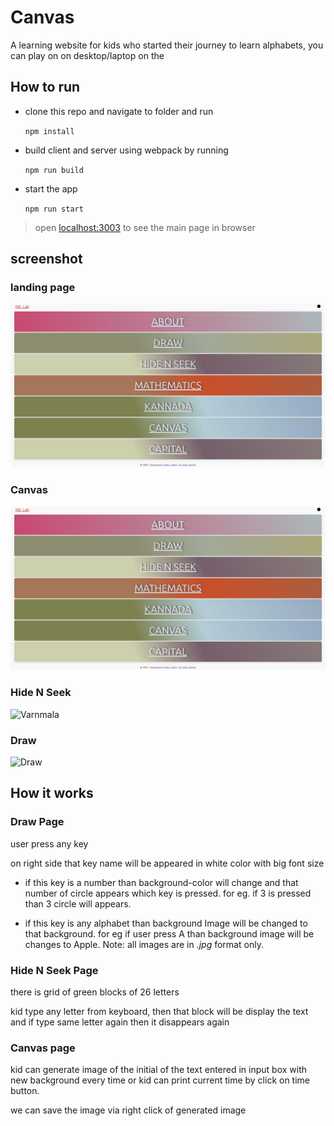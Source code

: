 # Canvas

A learning website for kids who started their journey to learn alphabets, you can play on on desktop/laptop on the


## How to run

- clone this repo and navigate to folder and run

  `npm install`

- build client and server using webpack by running

  `npm run build`

- start the app

  `npm run start`

> open [localhost:3003](http://localhost:3003) to see the main page in browser

## screenshot

### landing page

![Landing Page](https://github.com/xkeshav/canvas/blob/c7f21a1b9782b5de7a4691d022cc0e9aa7397ab6/src/assets/screenshots/Index.png)

### Canvas

![Canvas](https://github.com/xkeshav/canvas/blob/c7f21a1b9782b5de7a4691d022cc0e9aa7397ab6/src/assets/screenshots/Index.png)

### Hide N Seek

![Varnmala](https://github.com/xkeshav/canvas/blob/c7f21a1b9782b5de7a4691d022cc0e9aa7397ab6/src/assets/screenshots/Varnmala.png)

### Draw

![Draw](https://github.com/xkeshav/canvas/blob/c7f21a1b9782b5de7a4691d022cc0e9aa7397ab6/src/assets/screenshots/Draw.png)

## How it works

### Draw Page

user press any key

on right side that key name will be appeared in white color with big font size

- if this key is a number than background-color will change and that number of circle appears which key is pressed.
  for eg. if 3 is pressed than 3 circle will appears.

- if this key is any alphabet than background Image will be changed to that background.
  for eg if user press A than background image will be changes to Apple.
  Note: all images are in _.jpg_ format only.

### Hide N Seek Page

there is grid of green blocks of 26 letters

kid type any letter from keyboard, then that block will be display the text and if type same letter again then it disappears again

### Canvas page

kid can generate image of the initial of the text entered in input box with new background every time or kid can print current time by click on time button.

we can save the image via right click of generated image
